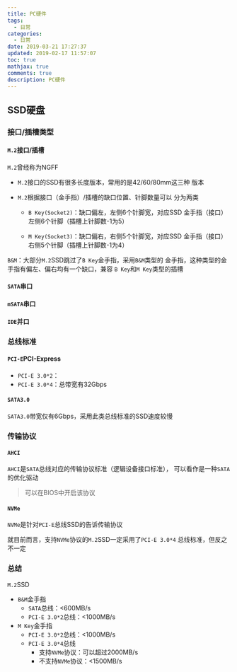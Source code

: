 ```yaml
---
title: PC硬件
tags:
  - 日常
categories:
  - 日常
date: 2019-03-21 17:27:37
updated: 2019-02-17 11:57:07
toc: true
mathjax: true
comments: true
description: PC硬件
---
```


##	SSD硬盘

###	接口/插槽类型

####	`M.2`接口/插槽

`M.2`曾经称为NGFF

-	`M.2`接口的SSD有很多长度版本，常用的是42/60/80mm这三种
	版本

-	`M.2`根据接口（金手指）/插槽的缺口位置、针脚数量可以
	分为两类

	-	`B Key(Socket2)`：缺口偏左，左侧6个针脚宽，对应SSD
		金手指（接口）左侧6个针脚（插槽上针脚数-1为5）

	-	`M Key(Socket3)`：缺口偏右，右侧5个针脚宽，对应SSD
		金手指（接口）右侧5个针脚（插槽上针脚数-1为4）

`B&M`：大部分`M.2`SSD跳过了`B Key`金手指，采用`B&M`类型的
金手指，这种类型的金手指有偏左、偏右均有一个缺口，兼容
`B Key`和`M Key`类型的插槽

####	`SATA`串口

####	`mSATA`串口

####	`IDE`并口

###	总线标准

####	`PCI-E`PCI-Express

-	`PCI-E 3.0*2`：
-	`PCI-E 3.0*4`：总带宽有32Gbps

####	`SATA3.0`

`SATA3.0`带宽仅有6Gbps，采用此类总线标准的SSD速度较慢

	
###	传输协议

####	`AHCI`

`AHCI`是`SATA`总线对应的传输协议标准（逻辑设备接口标准），
可以看作是一种`SATA`的优化驱动

>	可以在BIOS中开启该协议

####	`NVMe` 
`NVMe`是针对`PCI-E`总线SSD的告诉传输协议

就目前而言，支持`NVMe`协议的`M.2`SSD一定采用了`PCI-E 3.0*4`
总线标准，但反之不一定

###	总结

`M.2`SSD

-	`B&M`金手指
	-	`SATA`总线：<600MB/s
	-	`PCI-E 3.0*2`总线：<1000MB/s
-	`M Key`金手指
	-	`PCI-E 3.0*2`总线：<1000MB/s
	-	`PCI-E 3.0*4`总线
		-	支持`NVMe`协议：可以超过2000MB/s
		-	不支持`NVMe`协议：<1500MB/s

